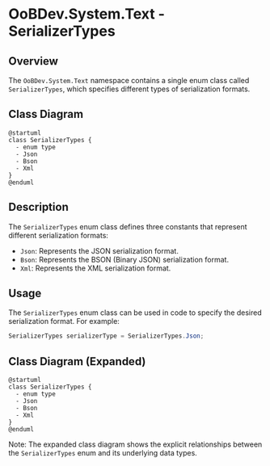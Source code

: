 # OoBDev.System.Text - SerializerTypes

## Overview

The `OoBDev.System.Text` namespace contains a single enum class called `SerializerTypes`, which specifies different types of serialization formats.

## Class Diagram

```plantuml
@startuml
class SerializerTypes {
  - enum type
  - Json
  - Bson
  - Xml
}
@enduml
```

## Description

The `SerializerTypes` enum class defines three constants that represent different serialization formats:

* `Json`: Represents the JSON serialization format.
* `Bson`: Represents the BSON (Binary JSON) serialization format.
* `Xml`: Represents the XML serialization format.

## Usage

The `SerializerTypes` enum class can be used in code to specify the desired serialization format. For example:
```csharp
SerializerTypes serializerType = SerializerTypes.Json;
```
## Class Diagram (Expanded)

```plantuml
@startuml
class SerializerTypes {
  - enum type
  - Json
  - Bson
  - Xml
}
@enduml
```

Note: The expanded class diagram shows the explicit relationships between the `SerializerTypes` enum and its underlying data types.